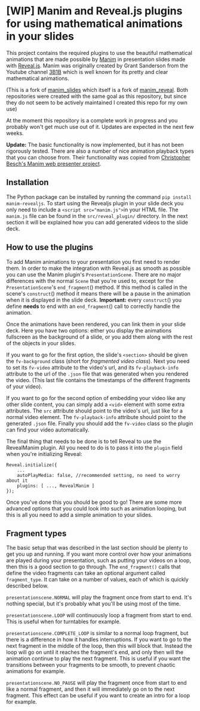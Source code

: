 # [WIP] Manim and Reveal.js plugins for using mathematical animations in your slides

This project contains the required plugins to use the beautiful mathematical animations that are made possible by [Manim](https://www.manim.community) in presentation slides made with [Reveal.js](https://github.com/hakimel/reveal.js). Manim was originally created by Grant Sanderson from the Youtube channel [3B1B](https://www.youtube.com/c/3blue1brown) which is well known for its pretty and clear mathematical animations.

(This is a fork of [manim_slides](https://github.com/chubbc/manim_slides) which itself is a fork of [manim_reveal](https://github.com/anjandn/manim_reveal). Both repositories were created with the same goal as this repository, but since they do not seem to be actively maintained I created this repo for my own use)

At the moment this repository is a complete work in progress and you probably won't get much use out of it. Updates are expected in the next few weeks.

**Update:** The basic functionality is now implemented, but it has not been rigorously tested. There are also a number of nice animation playback types that you can choose from. Their functionality was copied from [Christopher Besch's Manim web presenter project](https://github.com/christopher-besch/manim_web_presenter).

## Installation
The Python package can be installed by running the command `pip install manim-revealjs`. To start using the Revealjs plugin in your slide deck you only need to include a `<script src="manim.js">`in your HTML file. The `manim.js` file can be found in the `src/reveal_plugin/` directory. In the next section it will be explained how you can add generated videos to the slide deck.

## How to use the plugins

To add Manim animations to your presentation you first need to render them. In order to make the integration with Reveal.js as smooth as possible you can use the Manim plugin's `PresentationScene`. There are no major differences with the normal `Scene` that you're used to, except for the `PresentationScene`'s `end_fragment`() method. If this method is called in the scene's `construct`() method it means there will be a pause in the animation when it is displayed in the slide deck. **Important:** every `construct`() you define **needs** to end with an `end_fragment`() call to correctly handle the animation.

Once the animations have been rendered, you can link them in your slide deck. Here you have two options: either you display the animations fullscreen as the background of a slide, or you add them along with the rest of the objects in your slides.

If you want to go for the first option, the slide's `<section>` should be given the `fv-background` class (short for *fragmented video class*). Next you need to set its `fv-video` attribute to the video's url, and its `fv-playback-info` attribute to the url of the `.json` file that was generated when you rendered the video. (This last file contains the timestamps of the different fragments of your video).

If you want to go for the second option of embedding your video like any other slide content, you can simply add a `<vid>` element with some extra attributes. The `src` attribute should point to the video's url, just like for a normal video element. The `fv-playback-info` attribute should point to the generated `.json` file. Finally you should add the `fv-video` class so the plugin can find your video automatically.

The final thing that needs to be done is to tell Reveal to use the RevealManim plugin. All you need to do is to pass it into the `plugin` field when you're initializing Reveal: 

```
Reveal.initialize({
    ...
    autoPlayMedia: false, //recommended setting, no need to worry about it
    plugins: [ ..., RevealManim ]
});
```

Once you've done this you should be good to go! There are some more advanced options that you could look into such as animation looping, but this is all you need to add a simple animation to your slides.

## Fragment types

The basic setup that was described in the last section should be plenty to get you up and running. If you want more control over how your animations are played during your presentation, such as putting your videos on a loop, then this is a good section to go through. The `end_fragment()` calls that define the video fragments can take an optional argument called `fragment_type`. It can take on a number of values, each of which is quickly described below.

`presentationscene.NORMAL` will play the fragment once from start to end. It's nothing special, but it's probably what you'll be using most of the time.

`presentationscene.LOOP` will continuously loop a fragment from start to end. This is useful when for turntables for example.

`presentationscene.COMPLETE_LOOP` is similar to a normal loop fragment, but there is a difference in how it handles interruptions. If you want to go to the next fragment in the middle of the loop, then this will block that. Instead the loop will go on until it reaches the fragment's end, and only then will the animation continue to play the next fragment. This is useful if you want the transitions between your fragments to be smooth, to prevent chaotic animations for example.

`presentationscene.NO_PAUSE` will play the fragment once from start to end like a normal fragment, and then it will immediately go on to the next fragment. This effect can be useful if you want to create an intro for a loop for example.
